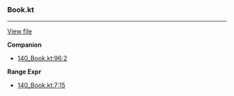 ### Book.kt
---
[View file](files/140_Book.kt)

**Companion**

 - [140_Book.kt:96:2](files/140_Book.kt#L96)

**Range Expr**

 - [140_Book.kt:7:15](files/140_Book.kt#L7:)
